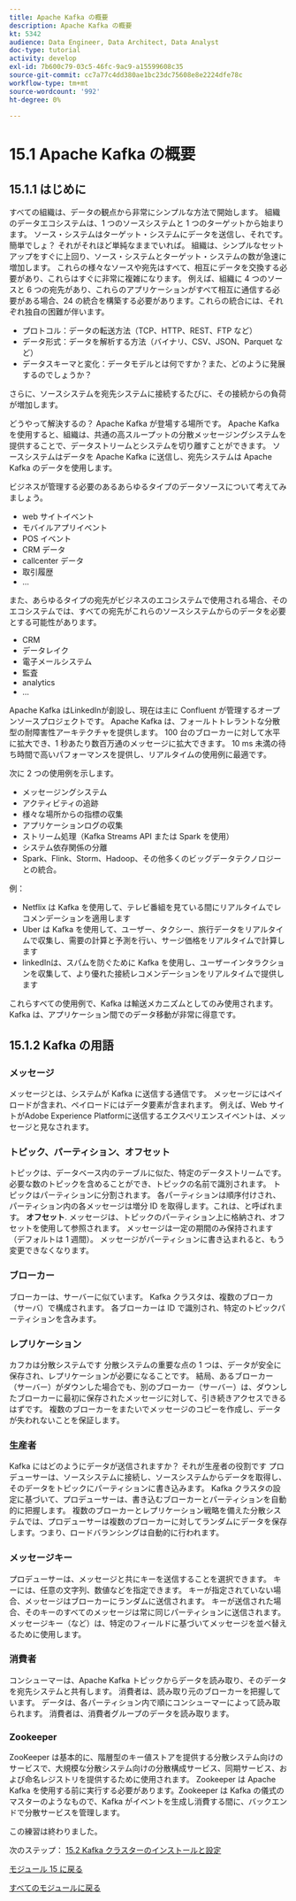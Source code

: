 ```yaml
---
title: Apache Kafka の概要
description: Apache Kafka の概要
kt: 5342
audience: Data Engineer, Data Architect, Data Analyst
doc-type: tutorial
activity: develop
exl-id: 7b600c79-03c5-46fc-9ac9-a15599608c35
source-git-commit: cc7a77c4dd380ae1bc23dc75608e8e2224dfe78c
workflow-type: tm+mt
source-wordcount: '992'
ht-degree: 0%

---
```


# 15.1 Apache Kafka の概要

## 15.1.1 はじめに

すべての組織は、データの観点から非常にシンプルな方法で開始します。 組織のデータエコシステムは、1 つのソースシステムと 1 つのターゲットから始まります。 ソース・システムはターゲット・システムにデータを送信し、それです。 簡単でしょ？
それがそれほど単純なままでいれば。 組織は、シンプルなセットアップをすぐに上回り、ソース・システムとターゲット・システムの数が急速に増加します。 これらの様々なソースや宛先はすべて、相互にデータを交換する必要があり、これらはすぐに非常に複雑になります。
例えば、組織に 4 つのソースと 6 つの宛先があり、これらのアプリケーションがすべて相互に通信する必要がある場合、24 の統合を構築する必要があります。これらの統合には、それぞれ独自の困難が伴います。

- プロトコル：データの転送方法（TCP、HTTP、REST、FTP など）
- データ形式：データを解析する方法（バイナリ、CSV、JSON、Parquet など）
- データスキーマと変化：データモデルとは何ですか？また、どのように発展するのでしょうか？

さらに、ソースシステムを宛先システムに接続するたびに、その接続からの負荷が増加します。

どうやって解決するの？ Apache Kafka が登場する場所です。 Apache Kafka を使用すると、組織は、共通の高スループットの分散メッセージングシステムを提供することで、データストリームとシステムを切り離すことができます。 ソースシステムはデータを Apache Kafka に送信し、宛先システムは Apache Kafka のデータを使用します。

ビジネスが管理する必要のあるあらゆるタイプのデータソースについて考えてみましょう。

- web サイトイベント
- モバイルアプリイベント
- POS イベント
- CRM データ
- callcenter データ
- 取引履歴
- ...

また、あらゆるタイプの宛先がビジネスのエコシステムで使用される場合、そのエコシステムでは、すべての宛先がこれらのソースシステムからのデータを必要とする可能性があります。

- CRM
- データレイク
- 電子メールシステム
- 監査
- analytics
- ...

Apache Kafka はLinkedInが創設し、現在は主に Confluent が管理するオープンソースプロジェクトです。
Apache Kafka は、フォールトトレラントな分散型の耐障害性アーキテクチャを提供します。 100 台のブローカーに対して水平に拡大でき、1 秒あたり数百万通のメッセージに拡大できます。 10 ms 未満の待ち時間で高いパフォーマンスを提供し、リアルタイムの使用例に最適です。

次に 2 つの使用例を示します。

- メッセージングシステム
- アクティビティの追跡
- 様々な場所からの指標の収集
- アプリケーションログの収集
- ストリーム処理（Kafka Streams API または Spark を使用）
- システム依存関係の分離
- Spark、Flink、Storm、Hadoop、その他多くのビッグデータテクノロジーとの統合。

例：

- Netflix は Kafka を使用して、テレビ番組を見ている間にリアルタイムでレコメンデーションを適用します
- Uber は Kafka を使用して、ユーザー、タクシー、旅行データをリアルタイムで収集し、需要の計算と予測を行い、サージ価格をリアルタイムで計算します
- linkedInは、スパムを防ぐために Kafka を使用し、ユーザーインタラクションを収集して、より優れた接続レコメンデーションをリアルタイムで提供します

これらすべての使用例で、Kafka は輸送メカニズムとしてのみ使用されます。 Kafka は、アプリケーション間でのデータ移動が非常に得意です。

## 15.1.2 Kafka の用語

### メッセージ

メッセージとは、システムが Kafka に送信する通信です。 メッセージにはペイロードが含まれ、ペイロードにはデータ要素が含まれます。 例えば、Web サイトがAdobe Experience Platformに送信するエクスペリエンスイベントは、メッセージと見なされます。

### トピック、パーティション、オフセット

トピックは、データベース内のテーブルに似た、特定のデータストリームです。 必要な数のトピックを含めることができ、トピックの名前で識別されます。 トピックはパーティションに分割されます。 各パーティションは順序付けされ、パーティション内の各メッセージは増分 ID を取得します。これは、と呼ばれます。 **オフセット**. メッセージは、トピックのパーティション上に格納され、オフセットを使用して参照されます。 メッセージは一定の期間のみ保持されます（デフォルトは 1 週間）。 メッセージがパーティションに書き込まれると、もう変更できなくなります。

### ブローカー

ブローカーは、サーバーに似ています。 Kafka クラスタは、複数のブローカ（サーバ）で構成されます。 各ブローカーは ID で識別され、特定のトピックパーティションを含みます。

### レプリケーション

カフカは分散システムです 分散システムの重要な点の 1 つは、データが安全に保存され、レプリケーションが必要になることです。 結局、あるブローカー（サーバー）がダウンした場合でも、別のブローカー（サーバー）は、ダウンしたブローカーに最初に保存されたメッセージに対して、引き続きアクセスできるはずです。 複数のブローカーをまたいでメッセージのコピーを作成し、データが失われないことを保証します。

### 生産者

Kafka にはどのようにデータが送信されますか？ それが生産者の役割です プロデューサーは、ソースシステムに接続し、ソースシステムからデータを取得し、そのデータをトピックにパーティションに書き込みます。 Kafka クラスタの設定に基づいて、プロデューサーは、書き込むブローカーとパーティションを自動的に把握します。 複数のブローカーとレプリケーション戦略を備えた分散システムでは、プロデューサーは複数のブローカーに対してランダムにデータを保存します。つまり、ロードバランシングは自動的に行われます。

### メッセージキー

プロデューサーは、メッセージと共にキーを送信することを選択できます。 キーには、任意の文字列、数値などを指定できます。 キーが指定されていない場合、メッセージはブローカーにランダムに送信されます。 キーが送信された場合、そのキーのすべてのメッセージは常に同じパーティションに送信されます。 メッセージキー（など）は、特定のフィールドに基づいてメッセージを並べ替えるために使用します。

### 消費者

コンシューマーは、Apache Kafka トピックからデータを読み取り、そのデータを宛先システムと共有します。 消費者は、読み取り元のブローカーを把握しています。 データは、各パーティション内で順にコンシューマーによって読み取られます。 消費者は、消費者グループのデータを読み取ります。

### Zookeeper

ZooKeeper は基本的に、階層型のキー値ストアを提供する分散システム向けのサービスで、大規模な分散システム向けの分散構成サービス、同期サービス、および命名レジストリを提供するために使用されます。 Zookeeper は Apache Kafka を使用する前に実行する必要があります。Zookeeper は Kafka の儀式のマスターのようなもので、Kafka がイベントを生成し消費する間に、バックエンドで分散サービスを管理します。

この練習は終わりました。

次のステップ： [15.2 Kafka クラスターのインストールと設定](./ex2.md)

[モジュール 15 に戻る](./aep-apache-kafka.md)

[すべてのモジュールに戻る](../../overview.md)
